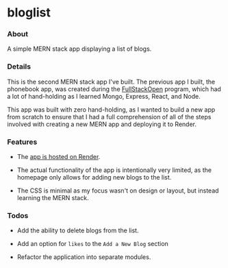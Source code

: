 # bloglist

### About

A simple MERN stack app displaying a list of blogs.

### Details

This is the second MERN stack app I've built. The previous app I built, the phonebook app, was created during the [FullStackOpen](https://fullstackopen.com/) program, which had a lot of hand-holding as I learned Mongo, Express, React, and Node.

This app was built with zero hand-holding, as I wanted to build a new app from scratch to ensure that I had a full comprehension of all of the steps involved with creating a new MERN app and deploying it to Render. 

### Features

* The [app is hosted on Render](https://bloglist-fvx5.onrender.com/).

* The actual functionality of the app is intentionally very limited, as the homepage only allows for adding new blogs to the list.

* The CSS is minimal as my focus wasn't on design or layout, but instead learning the MERN stack.

### Todos

* Add the ability to delete blogs from the list.

* Add an option for `likes` to the `Add a New Blog` section

* Refactor the application into separate modules.
